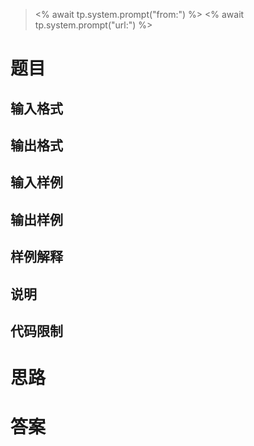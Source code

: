 > <% await tp.system.prompt("from:") %>
> <% await tp.system.prompt("url:") %>

# 题目

## 输入格式

## 输出格式

## 输入样例

## 输出样例

## 样例解释

## 说明

## 代码限制

# 思路



# 答案

```c++

```